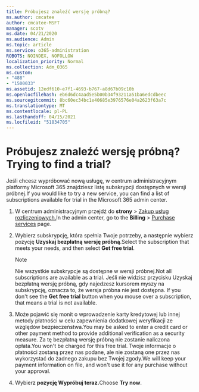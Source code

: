 ```yaml
---
title: Próbujesz znaleźć wersję próbną?
ms.author: cmcatee
author: cmcatee-MSFT
manager: scotv
ms.date: 04/21/2020
ms.audience: Admin
ms.topic: article
ms.service: o365-administration
ROBOTS: NOINDEX, NOFOLLOW
localization_priority: Normal
ms.collection: Adm_O365
ms.custom:
- "488"
- "1500033"
ms.assetid: 12edf610-e7f1-4693-b767-a8d67b09c10b
ms.openlocfilehash: eb6d6dc4aad5e5b00b34f93211a51ba6edcdbeec
ms.sourcegitcommit: 8bc60ec34bc1e40685e3976576e04a2623f63a7c
ms.translationtype: MT
ms.contentlocale: pl-PL
ms.lasthandoff: 04/15/2021
ms.locfileid: "51834705"
---
```

# <a name="trying-to-find-a-trial"></a><span data-ttu-id="bb7b4-102">Próbujesz znaleźć wersję próbną?</span><span class="sxs-lookup"><span data-stu-id="bb7b4-102">Trying to find a trial?</span></span>

<span data-ttu-id="bb7b4-103">Jeśli chcesz wypróbować nową usługę, w centrum administracyjnym platformy Microsoft 365 znajdziesz listę subskrypcji dostępnych w wersji próbnej.</span><span class="sxs-lookup"><span data-stu-id="bb7b4-103">If you would like to try a new service, you can find a list of subscriptions available for trial in the Microsoft 365 admin center.</span></span>
  
1. <span data-ttu-id="bb7b4-104">W centrum administracyjnym przejdź do **strony** \> [Zakup usług rozliczeniowych.](https://go.microsoft.com/fwlink/p/?linkid=868433)</span><span class="sxs-lookup"><span data-stu-id="bb7b4-104">In the admin center, go to the **Billing** \> [Purchase services](https://go.microsoft.com/fwlink/p/?linkid=868433) page.</span></span>

2. <span data-ttu-id="bb7b4-105">Wybierz subskrypcję, która spełnia Twoje potrzeby, a następnie wybierz pozycję  **Uzyskaj bezpłatną wersję próbną**.</span><span class="sxs-lookup"><span data-stu-id="bb7b4-105">Select the subscription that meets your needs, and then select  **Get free trial**.</span></span>

    > [!NOTE]
    > <span data-ttu-id="bb7b4-106">Nie wszystkie subskrypcje są dostępne w wersji próbnej.</span><span class="sxs-lookup"><span data-stu-id="bb7b4-106">Not all subscriptions are available as a trial.</span></span> <span data-ttu-id="bb7b4-107">Jeśli nie widzisz przycisku Uzyskaj bezpłatną wersję próbną, gdy najedzesz kursorem myszy na subskrypcję, oznacza to, że wersja próbna nie jest dostępna. </span><span class="sxs-lookup"><span data-stu-id="bb7b4-107">If you don't see the **Get free trial** button when you mouse over a subscription, that means a trial is not available.</span></span>
  
3. <span data-ttu-id="bb7b4-108">Może pojawić się monit o wprowadzenie karty kredytowej lub innej metody płatności w celu zapewnienia dodatkowej weryfikacji ze względów bezpieczeństwa.</span><span class="sxs-lookup"><span data-stu-id="bb7b4-108">You may be asked to enter a credit card or other payment method to provide additional verification as a security measure.</span></span> <span data-ttu-id="bb7b4-109">Za tę bezpłatną wersję próbną nie zostanie naliczona opłata.</span><span class="sxs-lookup"><span data-stu-id="bb7b4-109">You won't be charged for this free trial.</span></span> <span data-ttu-id="bb7b4-110">Twoje informacje o płatności zostaną przez nas podane, ale nie zostaną one przez nas wykorzystać do żadnego zakupu bez Twojej zgody.</span><span class="sxs-lookup"><span data-stu-id="bb7b4-110">We will keep your payment information on file, and won't use it for any purchase without your approval.</span></span>

4. <span data-ttu-id="bb7b4-111">Wybierz **pozycję Wypróbuj teraz.**</span><span class="sxs-lookup"><span data-stu-id="bb7b4-111">Choose **Try now**.</span></span>